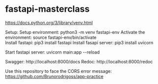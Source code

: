# fastapi-masterclass

https://docs.python.org/3/library/venv.html

Setup:
   Setup environment: python3 -m venv fastapi-env
   Activate the environment: source fastapi-env/bin/activate    
   Install fastapi: pip3 install fastapi
   Install fasapi server: pip3 install uvicorn    

Start fastapi server: uvicorn main:app --reload

Swagger: http://localhost:8000/docs
Redoc: http://localhost:8000/redoc

Use this repository to face the CORS error message: https://github.com/Brunorodrigoss/app-practice
